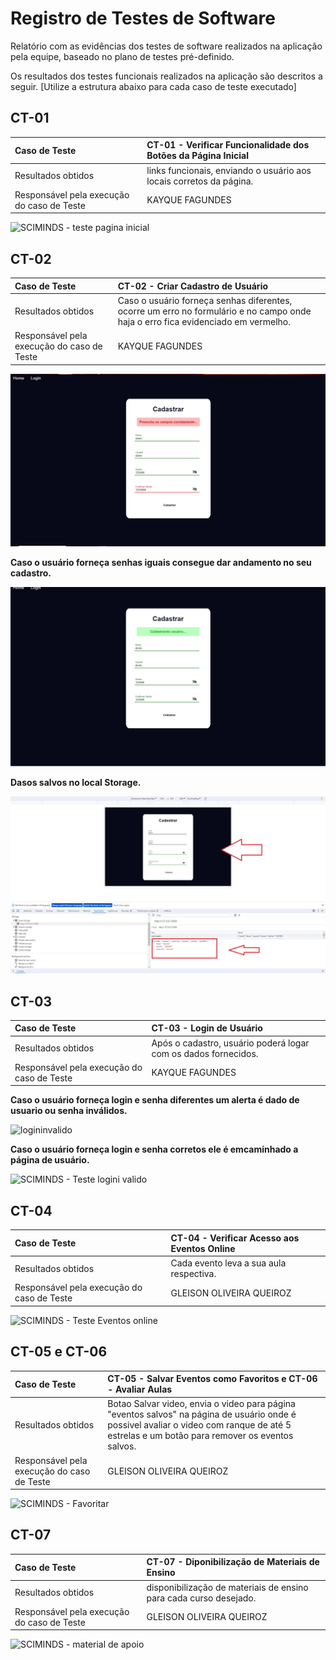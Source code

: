 # Registro de Testes de Software

Relatório com as evidências dos testes de software realizados na aplicação pela equipe, baseado no plano de testes pré-definido.

Os resultados dos testes funcionais realizados na aplicação são descritos a seguir. [Utilize a estrutura abaixo para cada caso de teste executado]


## CT-01 
|Caso de Teste    | CT-01 - Verificar Funcionalidade dos Botões da Página Inicial|
|:---|:---|
| Resultados obtidos | links funcionais, enviando o usuário aos locais corretos da página.  |
| Responsável pela execução do caso de Teste | KAYQUE FAGUNDES |

![SCIMINDS - teste pagina inicial](https://github.com/ICEI-PUC-Minas-PMV-ADS/pmv-ads-2023-2-e1-proj-web-t14-sciminds/assets/132619543/4dc80fda-3347-47fc-ac3f-0545c9970b16)

## CT-02 
|Caso de Teste    | CT-02 - Criar Cadastro de Usuário|
|:---|:---|
| Resultados obtidos | Caso o usuário forneça senhas diferentes, ocorre um erro no formulário e no campo onde haja o erro fica evidenciado em vermelho.|
| Responsável pela execução do caso de Teste | KAYQUE FAGUNDES |

![](https://github.com/ICEI-PUC-Minas-PMV-ADS/pmv-ads-2023-2-e1-proj-web-t14-sciminds/blob/main/documentos/img/testeCadastro.jpg)

 **Caso o usuário forneça senhas iguais consegue dar andamento no seu cadastro.**

![](https://github.com/ICEI-PUC-Minas-PMV-ADS/pmv-ads-2023-2-e1-proj-web-t14-sciminds/blob/main/documentos/img/cadastoValido.jpg)

**Dasos salvos no local Storage.**

![](https://github.com/ICEI-PUC-Minas-PMV-ADS/pmv-ads-2023-2-e1-proj-web-t14-sciminds/blob/main/documentos/img/salvamentoLocalStorage.jpg)

## CT-03 
|Caso de Teste    | CT-03 - Login de Usuário|
|:---|:---|
| Resultados obtidos | Após o cadastro, usuário poderá logar com os dados fornecidos.|
| Responsável pela execução do caso de Teste | KAYQUE FAGUNDES |


**Caso o usuário forneça login e senha diferentes um alerta é dado de usuario ou senha inválidos.**

![logininvalido](https://github.com/ICEI-PUC-Minas-PMV-ADS/pmv-ads-2023-2-e1-proj-web-t14-sciminds/assets/132619543/5204ca8f-7b5b-4397-ba7b-d7c08276cff3)

**Caso o usuário forneça login e senha corretos ele é emcaminhado a página de usuário.**

![SCIMINDS - Teste logini valido](https://github.com/ICEI-PUC-Minas-PMV-ADS/pmv-ads-2023-2-e1-proj-web-t14-sciminds/assets/132619543/e0c72e0d-08ae-4481-b92f-bdb635cdf6f5)

## CT-04 
|Caso de Teste    | CT-04 - Verificar Acesso aos Eventos Online|
|:---|:---|
| Resultados obtidos | Cada evento leva a sua aula respectiva.  |
| Responsável pela execução do caso de Teste | GLEISON OLIVEIRA QUEIROZ |

![SCIMINDS - Teste Eventos online](https://github.com/ICEI-PUC-Minas-PMV-ADS/pmv-ads-2023-2-e1-proj-web-t14-sciminds/assets/132619543/c950ecbd-23d4-4104-9d4e-cc4df90521da)

## CT-05 e CT-06
|Caso de Teste    | CT-05 - Salvar Eventos como Favoritos e CT-06 - Avaliar Aulas|
|:---|:---|
| Resultados obtidos | Botao Salvar video, envia o video para página "eventos salvos" na página de usuário onde é possivel avaliar o video com ranque de até 5 estrelas e um botão para remover os eventos salvos.|
| Responsável pela execução do caso de Teste | GLEISON OLIVEIRA QUEIROZ |

![SCIMINDS - Favoritar](https://github.com/ICEI-PUC-Minas-PMV-ADS/pmv-ads-2023-2-e1-proj-web-t14-sciminds/assets/132619543/da69907f-3ffb-4898-a40b-8cbe89263943)

## CT-07
|Caso de Teste    | CT-07 - Diponibilização de Materiais de Ensino|
|:---|:---|
| Resultados obtidos |  disponibilização de materiais de ensino para cada curso desejado. |
| Responsável pela execução do caso de Teste | GLEISON OLIVEIRA QUEIROZ |

![SCIMINDS - material de apoio](https://github.com/ICEI-PUC-Minas-PMV-ADS/pmv-ads-2023-2-e1-proj-web-t14-sciminds/assets/132619543/a5d78635-4d3d-42e6-ba73-3e74410c0f28)


